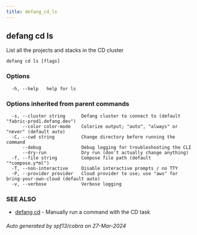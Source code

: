 ```yaml
---
title: defang_cd_ls
---
```

## defang cd ls

List all the projects and stacks in the CD cluster

```
defang cd ls [flags]
```

### Options

```
  -h, --help   help for ls
```

### Options inherited from parent commands

```
  -s, --cluster string      Defang cluster to connect to (default "fabric-prod1.defang.dev")
      --color color-mode    Colorize output; "auto", "always" or "never" (default auto)
  -C, --cwd string          Change directory before running the command
      --debug               Debug logging for troubleshooting the CLI
      --dry-run             Dry run (don't actually change anything)
  -f, --file string         Compose file path (default "*compose.y*ml")
  -T, --non-interactive     Disable interactive prompts / no TTY
  -P, --provider provider   Cloud provider to use; use "aws" for bring-your-own-cloud (default auto)
  -v, --verbose             Verbose logging
```

### SEE ALSO

* [defang cd](defang_cd.md)	 - Manually run a command with the CD task

###### Auto generated by spf13/cobra on 27-Mar-2024

